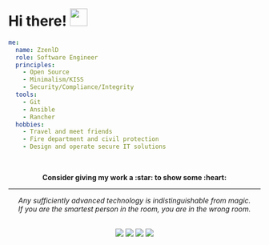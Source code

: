 # Hi there! <img src="https://media.giphy.com/media/hvRJCLFzcasrR4ia7z/giphy.gif" width="35px"></a>

```yaml
me:
  name: ZzenlD
  role: Software Engineer
  principles:
    - Open Source
    - Minimalism/KISS
    - Security/Compliance/Integrity
  tools:
    - Git
    - Ansible
    - Rancher
  hobbies:
    - Travel and meet friends
    - Fire department and civil protection
    - Design and operate secure IT solutions
```
<br>

<p align="center">
	<strong>Consider giving my work a :star: to show some :heart:</strong>
</p>

---

<p align="center">
   <i>Any sufficiently advanced technology is indistinguishable from magic.</i>
   <br>
   <i>If you are the smartest person in the room, you are in the wrong room.</i>
   <br>
   <br>
</p>

<p align="center">
<a target="_blank" href="https://zzenld.gitlab.io/"><img src="https://img.shields.io/badge/-Website-FF4088?style=for-the-badge&logo=Hugo&logoColor=white"></img></a>
<a target="_blank" href="https://gitlab.com/zzenld"><img src="https://img.shields.io/badge/-GitLab-FCA121?style=for-the-badge&logo=GitLab&logoColor=white"></img></a>
<a target=„_blank" href="https://github.com/zzenld"><img src="https://img.shields.io/badge/-GitHub-181717?style=for-the-badge&logo=GitHub&logoColor=white"></img></a>
<a target=„_blank" href="https://liberapay.com/zzenld"><img src="https://img.shields.io/badge/-Donate-F6C915?style=for-the-badge&logo=Liberapay&logoColor=black"></img></a>
<br>
</p>
